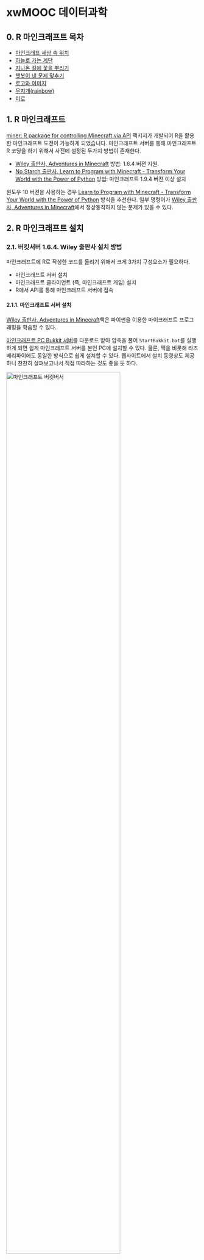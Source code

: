 # xwMOOC 데이터과학




## 0. R 마인크래프트 목차

- [마인크래프 세상 속 위치](r-mc-position.html)
- [하늘로 가는 계단](r-mc-stair.html)
- [지나온 길에 꽃을 뿌리기](r-mc-flower.html)
- [챗봇이 낸 문제 맞추기](r-mc-number-guess.html)
- [로고와 이미지](r-mc-images.html)
- [무지개(rainbow)](r-mc-rainbow.html)
- [미로](r-mc-maze.html)

## 1. R 마인크래프트

[miner: R package for controlling Minecraft via API](https://github.com/ropenscilabs/miner) 팩키지가 개발되어 R을 활용한 마인크래프트 도전이 
가능하게 되었습니다. 마인크래프트 서버를 통해 마인크래프트 R 코딩을 하기 위해서 사전에 설정된 두가지 방법이 존재한다.

- [Wiley 출판사, Adventures in Minecraft](http://as.wiley.com/WileyCDA/Section/id-823690.html) 방법: 1.6.4 버젼 지원.
- [No Starch 출판사, Learn to Program with Minecraft - Transform Your World with the Power of Python](https://www.nostarch.com/programwithminecraft) 방법: 마인크래프트 1.9.4 버젼 이상 설치 

윈도우 10 버젼을 사용하는 경우 [Learn to Program with Minecraft - Transform Your World with the Power of Python](https://www.nostarch.com/programwithminecraft) 방식을 추천한다.
일부 명령어가 [Wiley 출판사, Adventures in Minecraft](http://as.wiley.com/WileyCDA/Section/id-823690.html)에서 정상동작하지 않는 문제가 있을 수 있다.

## 2. R 마인크래프트 설치 

### 2.1. 버킷서버 1.6.4. Wiley 출판사 설치 방법

마인크래프트에 R로 작성한 코드를 돌리기 위해서 크게 3가지 구성요소가 필요하다.

- 마인크래프트 서버 설치
- 마인크래프트 클라이언트 (즉, 마인크래프트 게임) 설치
- R에서 API를 통해 마인크래프트 서버에 접속

#### 2.1.1. 마인크래프트 서버 설치

[Wiley 출판사, Adventures in Minecraft](http://as.wiley.com/WileyCDA/Section/id-823690.html)책은 파이썬을 이용한 마이크래프트 
프로그래밍을 학습할 수 있다.

[마인크래프트 PC Bukkit 서버](http://media.wiley.com/assets/7266/45/AIMStarterKitPC.zip)를 다운로드 받아 압축을 풀어 `StartBukkit.bat`를 
실행하게 되면 쉽게 마인크래프트 서버를 본인 PC에 설치할 수 있다. 물론, 맥을 비롯해 라즈베리파이에도 동일한 방식으로 쉽게 설치할 수 있다. 
웹사이트에서 설치 동영상도 제공하니 찬찬히 살펴보고나서 직접 따라하는 것도 좋을 듯 하다.

<img src="fig/minecraft-bukkit-server.png" alt="마인크래프트 버킷버서" width="77%" />

#### 2.1.2. 마인크래프트 클라이언트 (즉, 마인크래프트 게임) 설치

라즈베리파이를 소지한 경우 라즈비언을 설치하게 되면 무료 마인크래프가 포함되어 있어 문제가 없다.
하지만, 모바일 `Pocket Minecraft`, 윈도우 10 버젼 마인크래프트는 지원이 되지 않기 때문에 꼭 PC 버젼 
[minecraft.net](https://minecraft.net/ko-kr/)을 통해 구매를 한 버젼을 사용한다. 
저자와 같이 두번 결재를 하고 돈을 돌려받지 못한 경험은 하지 않았으면 좋겠다.
윈도우 10으로 구매를 하면 더 비싸기도 하다. 그리고 돈을 돌려달라고 여러번 의견을 표현해도 묵묵부답이다.
윈도우 10 스토어를 통한 구매는 비추한다.

[minecraft.net](https://minecraft.net/ko-kr/)에서 구매를 하게 되면 마인크래프트 론쳐(launcher)가 윈도우 바탕화면에 설치된다.
마인크래프트 론쳐에서 위에서 설치한 마인크래프트 서버에 접속한다는 강력한 의사를 전달해야 한다.
상기 마인크래프트 버킷서버가 1.6.4를 지원하기 때문에 론처에서 설정을 하고 나서 앞서 실행시킨 서버에 접속을 한다.

<img src="fig/minecraft-setup.png" alt="마인크래프트 실행" width="77%" />

### 2.2. Spigot 서버 1.9.4. No Starch 출판사 설치 방법

앞선 방법과 순서는 유사하다. 다만 버킷 서버 대신에 Spigot 서버가 사용된다는 면에서 차이가 나고 
자바설치를 확인하면 된다.

- 자바 설치 확인
- Spigot 마인크래프트 서버 설치
- 마인크래프트 클라이언트 (즉, 마인크래프트 게임) 설치
- R에서 API를 통해 마인크래프트 서버에 접속

설치과정에서 중요한 내용만 확인하면 다음과 같다.

[Learn to Program with Minecraft](https://www.nostarch.com/pythonwithminecraft/) 사이트를 방문하여 하단에 
윈도우의 경우 **Minecraft Tools.zip**, **Minecraft Tools Mac.zip** 파일을 다운로드 받는다.

- [Download the setup files for Windows (Minecraft Tools.zip)](https://sourceforge.net/projects/python-with-minecraft-windows/)
- [Download the setup files for Mac OS (Minecraft Tools Mac.zip)](https://sourceforge.net/projects/python-with-minecraft-mac/files/?source=navbar)

압축을 풀면 `Minecraft Tools` 폴터 아래 **install_API.bat** 파일을 실행하면 
Spigot 마인크래프트 서버 설치를 수행한다.
**Start_Server**를 실행하면 서버가 실행된다.

<img src="fig/minecraft-spigot-server.png" alt="마인크래프트 Spigot 서버" width="57%" />

#### 2.2.1. Spigot 마인크래프트 접속

마인크래프트 론쳐에서 마인크래프트 1.9.4 버젼으로 설정하고 `localhost`로 접속을 하게 되면 된다.
Spigot 마인크래프트 서버는 1.6.4 버젼은 지원을 중단한 것으로 보인다. 

<img src="fig/mincraft-spigot-server_join.png" alt="마인크래프트 Spigot 서버 접속" width="57%" />


### 2.3. R에서 마인크래프트 서버에 접속

R에서 API를 통해 마인크래프트에 접속하는 것은 초딩도 한다는 R 프로그래밍에 경험이 조금만 있다면 쉽게 할 수 있다.

`miner` 팩키지를 설치하고 나서, `mc_connect("127.0.0.1")` 명령어를 통해 로컬 컴퓨터에 접속한다.
그리고 `chatPost` 명령어를 통해 채팅을 통해 헬로월드를 통해 R코드를 마인크래프트에 정상적으로 전송할 수 있음을 확인한다.


~~~{.r}
devtools::install_github('ropenscilabs/miner')

library(miner)
mc_connect("127.0.0.1")

chatPost("안녕하세요...")
~~~

<img src="fig/minecraft-hello-world.png" alt="마인크래프트 헬로월드" width="77%" />

## 3. 마인크래프트 프로그래밍 정보

마인크래프트를 실행한 후에 윈도우에서는 `F3`를 클릭(노트북이나 맥에서 `Fn+F3`)하게 되면 디버그 화면에서
좌측 상단에 좌표정보를 확인할 수 있다. `F3`를 다시 클릭하게 되면 디버깅 정보가 사라진다.

<img src="fig/minecraft-f3-debug.png" alt="마인크래프트 F3 디버깅 정보" width="57%" />

## 4. 마인크래프트 기본 사용법

주위를 둘러보는데 마우스를 사용하고, 키보드의 다음 단축키를 사용한다.

| 단축키      | 동작           | Action              |
|:-----------:|:--------------:|:-------------------:|
| W           | 전진           | Forward             |
| A           | 왼쪽           | Left                |
| S           | 후진           | Backward            |
| D           | 오른쪽         | Right               |
| E           | 소장목록       | Inventory           |
| Space       | 뛰다           | Jump                |
| Double Space| 날다/떨어지다  | Fly / Fall          |
| Esc         | 일시정지/메뉴  | Pause / Game menu   |
| Tab         | 마우스커서 해제| Release mouse cursor|

빠른 그리기 패널(quick draw panel)에서 아이템을 선택하는데, `E` 를 누르거나, 
마우스 가운데 스크롤 휠, 혹은 키보드에 숫자를 사용해서 소장목록(inventory)에서 원하는 것을 고른다.

<img src="fig/mcpi-inventory.png" alt="소장목록(inventory)" width="50%">

스페이스바(space bar)를 두번 눌러 하늘로 날 수 있다. 누른 스페이스바를 해제하게 되면 하늘을 나는 것을 멈춘다.
만약 다시 스페이스바를 두번 누르게 되면 지상으로 떨어지게 된다.

<img src="fig/mcpi-flying.png" alt="하늘로 날아오르기" width="50%">

칼을 손에 잡고, 앞에 있는 블록을 클릭하면 해당 블록을 제거할(혹은 파고 들어갈) 수 있다. 
손에 블록이 있으면, 우클릭을 사용해서 앞에 손에 있는 블록을 놓거나 혹은 좌클릭으로 블록을 제거할 수 있다.

> ### 생존(survival) 모드, 창작(creative) 모드 {.callout}
>
> 좀비가 돌아다니면서 어두워지면 게임이 어려워지는 경우 채팅창을 활성화(키보드 `t` 누름)시켜 
> `/gamemode c`를 입력하면 창작(creative) 모드로 들어가고 반대로 창작모드에서 
> 생존 모드로 돌아가려면 채팅창에 `/gamemode c`를 입력하면 된다.


